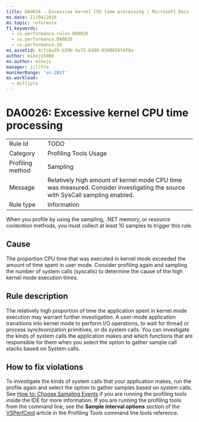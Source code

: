 ```yaml
---
title: DA0026 - Excessive kernel CPU time processing | Microsoft Docs
ms.date: 11/04/2016
ms.topic: reference
f1_keywords: 
  - vs.performance.rules.DA0026
  - vs.performance.DA0026
  - vs.performance.26
ms.assetid: 4cfc8a29-b29b-4a72-b386-03d8856fdf8a
author: mikejo5000
ms.author: mikejo
manager: jillfra
monikerRange: 'vs-2017'
ms.workload: 
  - multiple
---
```

# DA0026: Excessive kernel CPU time processing

|||
|-|-|
|Rule Id|TODO|
|Category|Profiling Tools Usage|
|Profiling method|Sampling|
|Message|Relatively high amount of kernel mode CPU time was measured. Consider investigating the source with SysCall sampling enabled.|
|Rule type|Information|

 When you profile by using the sampling, .NET memory, or resource contention methods, you must collect at least 10 samples to trigger this rule.

## Cause
 The proportion CPU time that was executed in kernel mode exceeded the amount of time spent in user mode. Consider profiling again and sampling the number of system calls (syscalls) to determine the cause of the high kernel mode execution times.

## Rule description
 The relatively high proportion of time the application spent in kernel mode execution may warrant further investigation. A user-mode application transitions into kernel mode to perform I/O operations, to wait for thread or process synchronization primitives, or do system calls. You can investigate the kinds of system calls the application  makes and which functions that are responsible for them when you select the option to gather sample call stacks based on System calls.

## How to fix violations
 To investigate the kinds of system calls that your application makes, run the profile again and select the option to gather samples based on system calls. See [How to: Choose Sampling Events](../profiling/how-to-choose-sampling-events.md) if you are running the profiling tools inside the IDE for more information. If you are running the profiling tools from the command line, see the **Sample interval options** section of the [VSPerfCmd](../profiling/vsperfcmd.md) article in the Profiling Tools command line tools reference.
